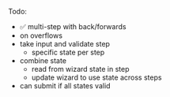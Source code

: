Todo:

- ✅ multi-step with back/forwards
- on overflows
- take input and validate step
  - specific state per step
- combine state
  - read from wizard state in step
  - update wizard to use state across steps
- can submit if all states valid